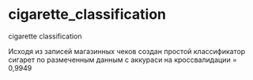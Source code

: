 # cigarette_classification
cigarette classification

Исходя из записей магазинных чеков создан простой классификатор сигарет по размеченным данным с аккураси на кроссвалидации = 0,9949
